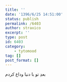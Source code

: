 ```yaml
---
title: ''
date: '1396/6/25 14:51:00'
status: publish
permalink: /6403
author: straxico
excerpt: ''
type: post
id: 6403
category:
    - tytomood
tag: []
post_format: []
---
```

بعدِ تو با دنیا وداع کردم